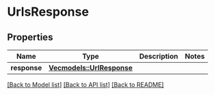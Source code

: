 # UrlsResponse

## Properties

Name | Type | Description | Notes
------------ | ------------- | ------------- | -------------
**response** | [**Vec<models::UrlResponse>**](URLResponse.md) |  | 

[[Back to Model list]](../README.md#documentation-for-models) [[Back to API list]](../README.md#documentation-for-api-endpoints) [[Back to README]](../README.md)



